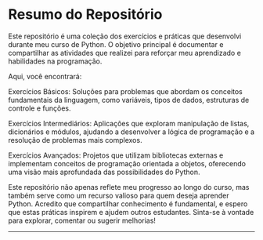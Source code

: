 # Resumo do Repositório

Este repositório é uma coleção dos exercícios e práticas que desenvolvi durante meu curso de Python. O objetivo principal é documentar e compartilhar as atividades que realizei para reforçar meu aprendizado e habilidades na programação.

Aqui, você encontrará:

Exercícios Básicos: Soluções para problemas que abordam os conceitos fundamentais da linguagem, como variáveis, tipos de dados, estruturas de controle e funções.

Exercícios Intermediários: Aplicações que exploram manipulação de listas, dicionários e módulos, ajudando a desenvolver a lógica de programação e a resolução de problemas mais complexos.

Exercícios Avançados: Projetos que utilizam bibliotecas externas e implementam conceitos de programação orientada a objetos, oferecendo uma visão mais aprofundada das possibilidades do Python.

Este repositório não apenas reflete meu progresso ao longo do curso, mas também serve como um recurso valioso para quem deseja aprender Python. Acredito que compartilhar conhecimento é fundamental, e espero que estas práticas inspirem e ajudem outros estudantes. Sinta-se à vontade para explorar, comentar ou sugerir melhorias!

---

